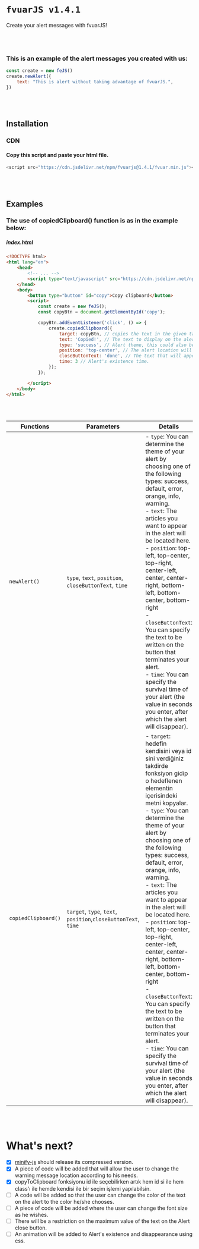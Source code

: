 # `fvuarJS v1.4.1`
Create your alert messages with fvuarJS!

<br><br>

### This is an example of the alert messages you created with us:
```javascript
const create = new feJS()
create.newAlert({
    text: "This is alert without taking advantage of fvuarJS.",
})
```

<br><br>

## Installation

### CDN

#### Copy this script and paste your html file.
```javascript
<script src="https://cdn.jsdelivr.net/npm/fvuarjs@1.4.1/fvuar.min.js"></script>
```

<br><br>

## Examples

### The use of copiedClipboard() function is as in the example below:

##### index.html
```html
<!DOCTYPE html>
<html lang="en">
    <head>
        <!-- ... -->
        <script type="text/javascript" src="https://cdn.jsdelivr.net/npm/fvuarjs@1.4.1/fvuar.min.js"></script>
    </head>
    <body>
        <button type="button" id="copy">Copy clipboard</button>
        <script>
            const create = new feJS();
            const copyBtn = document.getElementById('copy');

            copyBtn.addEventListener('click', () => {
                create.copiedClipboard({
                    target: copyBtn, // copies the text in the given target or you can also give the element id, for example: '#copy'.
                    text: 'Copied!', // The text to display on the alert.
                    type: 'success', // Alert theme, this could also be one of these: error, orange, info, default, warning
                    position: 'top-center', // The alert location will be displayed at the top and far right of the page.
                    closeButtonText: 'done', // The text that will appear on the button that closes the alert.
                    time: 3 // Alert's existence time.
                });
            });

        </script>
    </body>
</html>
```

<br><br>

| Functions | Parameters | Details |
| ----------| ------------- | -------- |
| `newAlert()` | `type`, `text`, `position`, `closeButtonText`, `time` | - `type`: You can determine the theme of your alert by choosing one of the following types: success, default, error, orange, info, warning. <br> - `text`: The articles you want to appear in the alert will be located here. <br> - `position`: top-left, top-center, top-right, center-left, center, center-right, bottom-left, bottom-center, bottom-right <br> - `closeButtonText`: You can specify the text to be written on the button that terminates your alert. <br> - `time`: You can specify the survival time of your alert (the value in seconds you enter, after which the alert will disappear). |
| `copiedClipboard()` | `target`, `type`, `text`, `position`,`closeButtonText`, `time` | - `target`: hedefin kendisini veya id sini verdiğiniz takdirde fonksiyon gidip o hedeflenen elementin içerisindeki metni kopyalar. <br> - `type`: You can determine the theme of your alert by choosing one of the following types: success, default, error, orange, info, warning. <br> - `text`: The articles you want to appear in the alert will be located here. <br>  - `position`: top-left, top-center, top-right, center-left, center, center-right, bottom-left, bottom-center, bottom-right <br> - `closeButtonText`: You can specify the text to be written on the button that terminates your alert. <br> - `time`: You can specify the survival time of your alert (the value in seconds you enter, after which the alert will disappear). |

<br><br>


# What's next?

- [x] [minify-js](https://minify-js.com/) should release its compressed version.
- [x] A piece of code will be added that will allow the user to change the warning message location according to his needs.
- [x] copyToClipboard fonksiyonu id ile seçebilirken artık hem id si ile hem class'ı ile hemde kendisi ile bir seçim işlemi yapılabilsin.
- [ ] A code will be added so that the user can change the color of the text on the alert to the color he/she chooses.
- [ ] A piece of code will be added where the user can change the font size as he wishes.
- [ ] There will be a restriction on the maximum value of the text on the Alert close button.
- [ ] An animation will be added to Alert's existence and disappearance using css.
